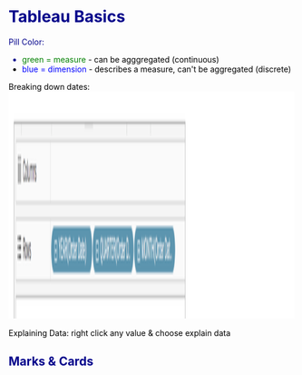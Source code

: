 # <font color = 'darkblue'> Tableau Basics
    

Pill Color: 
- <font color = 'green'>green = measure <font color = 'black'>- can be agggregated (continuous)
- <font color = 'blue'>blue = dimension <font color = 'black'>- describes a measure, can't be aggregated (discrete)
    
Breaking down dates:
<img src="date.hierarchy.png" width=1200 height=400 />
    
Explaining Data:
    right click any value & choose explain data
    
## <font color = 'darkblue'>Marks & Cards
    
    